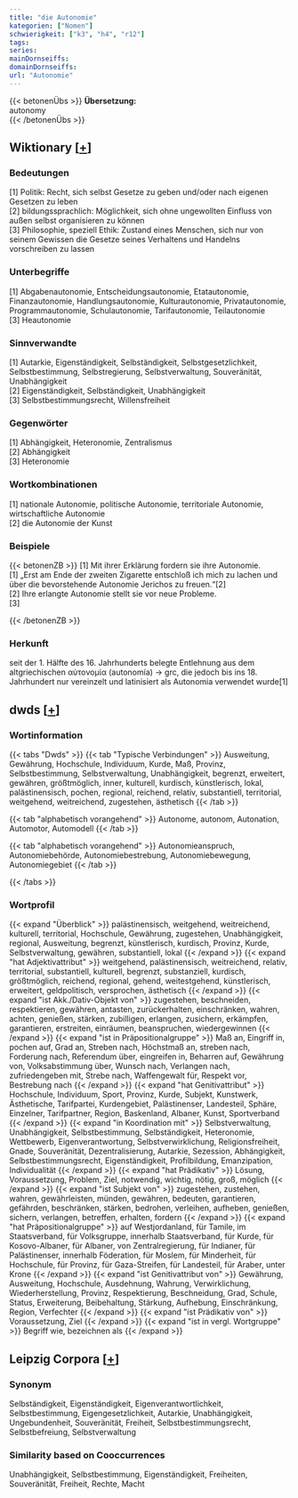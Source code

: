 ```yaml
---
title: "die Autonomie"
kategorien: ["Nomen"]
schwierigkeit: ["k3", "h4", "r12"]
tags:
series:
mainDornseiffs:
domainDornseiffs:
url: "Autonomie"
---
```


{{< betonenÜbs >}}
**Übersetzung:**  
autonomy  
{{< /betonenÜbs >}}

## Wiktionary [[+](https://de.wiktionary.org/wiki/Autonomie)]

### Bedeutungen
[1] Politik: Recht, sich selbst Gesetze zu geben und/oder nach eigenen Gesetzen zu leben  
[2] bildungssprachlich: Möglichkeit, sich ohne ungewollten Einfluss von außen selbst organisieren zu können  
[3] Philosophie, speziell Ethik: Zustand eines Menschen, sich nur von seinem Gewissen die Gesetze seines Verhaltens und Handelns vorschreiben zu lassen  

### Unterbegriffe
[1] Abgabenautonomie, Entscheidungsautonomie, Etatautonomie, Finanzautonomie, Handlungsautonomie, Kulturautonomie, Privatautonomie, Programmautonomie, Schulautonomie, Tarifautonomie, Teilautonomie  
[3] Heautonomie  

### Sinnverwandte
[1] Autarkie, Eigenständigkeit, Selbständigkeit, Selbstgesetzlichkeit, Selbstbestimmung, Selbstregierung, Selbstverwaltung, Souveränität, Unabhängigkeit  
[2] Eigenständigkeit, Selbständigkeit, Unabhängigkeit  
[3] Selbstbestimmungsrecht, Willensfreiheit  

### Gegenwörter
[1] Abhängigkeit, Heteronomie, Zentralismus  
[2] Abhängigkeit  
[3] Heteronomie  

### Wortkombinationen
[1] nationale Autonomie, politische Autonomie, territoriale Autonomie, wirtschaftliche Autonomie  
[2] die Autonomie der Kunst  

### Beispiele
{{< betonenZB >}}
[1] Mit ihrer Erklärung fordern sie ihre Autonomie.  
[1] „Erst am Ende der zweiten Zigarette entschloß ich mich zu lachen und über die bevorstehende Autonomie Jerichos zu freuen.“[2]  
[2] Ihre erlangte Autonomie stellt sie vor neue Probleme.  
[3]  

{{< /betonenZB >}}
### Herkunft
seit der 1. Hälfte des 16. Jahrhunderts belegte Entlehnung aus dem altgriechischen αὐτονομία (autonomía) → grc, die jedoch bis ins 18. Jahrhundert nur vereinzelt und latinisiert als Autonomia verwendet wurde[1]  



## dwds [[+](https://www.dwds.de/wb/Autonomie)]

### Wortinformation
{{< tabs "Dwds" >}}
{{< tab "Typische Verbindungen" >}}
Ausweitung, Gewährung, Hochschule, Individuum, Kurde, Maß, Provinz, Selbstbestimmung, Selbstverwaltung, Unabhängigkeit, begrenzt, erweitert, gewähren, größtmöglich, inner, kulturell, kurdisch, künstlerisch, lokal, palästinensisch, pochen, regional, reichend, relativ, substantiell, territorial, weitgehend, weitreichend, zugestehen, ästhetisch
{{< /tab >}}

{{< tab "alphabetisch vorangehend" >}}
Autonome, autonom, Autonation, Automotor, Automodell
{{< /tab >}}

{{< tab "alphabetisch vorangehend" >}}
Autonomieanspruch, Autonomiebehörde, Autonomiebestrebung, Autonomiebewegung, Autonomiegebiet
{{< /tab >}}

{{< /tabs >}}

### Wortprofil
{{< expand "Überblick" >}} palästinensisch, weitgehend, weitreichend, kulturell, territorial, Hochschule, Gewährung, zugestehen, Unabhängigkeit, regional, Ausweitung, begrenzt, künstlerisch, kurdisch, Provinz, Kurde, Selbstverwaltung, gewähren, substantiell, lokal {{< /expand >}}
{{< expand "hat Adjektivattribut" >}} weitgehend, palästinensisch, weitreichend, relativ, territorial, substantiell, kulturell, begrenzt, substanziell, kurdisch, größtmöglich, reichend, regional, gehend, weitestgehend, künstlerisch, erweitert, geldpolitisch, versprochen, ästhetisch {{< /expand >}}
{{< expand "ist Akk./Dativ-Objekt von" >}} zugestehen, beschneiden, respektieren, gewähren, antasten, zurückerhalten, einschränken, wahren, achten, genießen, stärken, zubilligen, erlangen, zusichern, erkämpfen, garantieren, erstreiten, einräumen, beanspruchen, wiedergewinnen {{< /expand >}}
{{< expand "ist in Präpositionalgruppe" >}} Maß an, Eingriff in, pochen auf, Grad an, Streben nach, Höchstmaß an, streben nach, Forderung nach, Referendum über, eingreifen in, Beharren auf, Gewährung von, Volksabstimmung über, Wunsch nach, Verlangen nach, zufriedengeben mit, Strebe nach, Waffengewalt für, Respekt vor, Bestrebung nach {{< /expand >}}
{{< expand "hat Genitivattribut" >}} Hochschule, Individuum, Sport, Provinz, Kurde, Subjekt, Kunstwerk, Ästhetische, Tarifpartei, Kurdengebiet, Palästinenser, Landesteil, Sphäre, Einzelner, Tarifpartner, Region, Baskenland, Albaner, Kunst, Sportverband {{< /expand >}}
{{< expand "in Koordination mit" >}} Selbstverwaltung, Unabhängigkeit, Selbstbestimmung, Selbständigkeit, Heteronomie, Wettbewerb, Eigenverantwortung, Selbstverwirklichung, Religionsfreiheit, Gnade, Souveränität, Dezentralisierung, Autarkie, Sezession, Abhängigkeit, Selbstbestimmungsrecht, Eigenständigkeit, Profilbildung, Emanzipation, Individualität {{< /expand >}}
{{< expand "hat Prädikativ" >}} Lösung, Voraussetzung, Problem, Ziel, notwendig, wichtig, nötig, groß, möglich {{< /expand >}}
{{< expand "ist Subjekt von" >}} zugestehen, zustehen, wahren, gewährleisten, münden, gewähren, bedeuten, garantieren, gefährden, beschränken, stärken, bedrohen, verleihen, aufheben, genießen, sichern, verlangen, betreffen, erhalten, fordern {{< /expand >}}
{{< expand "hat Präpositionalgruppe" >}} auf Westjordanland, für Tamile, im Staatsverband, für Volksgruppe, innerhalb Staatsverband, für Kurde, für Kosovo-Albaner, für Albaner, von Zentralregierung, für Indianer, für Palästinenser, innerhalb Föderation, für Moslem, für Minderheit, für Hochschule, für Provinz, für Gaza-Streifen, für Landesteil, für Araber, unter Krone {{< /expand >}}
{{< expand "ist Genitivattribut von" >}} Gewährung, Ausweitung, Hochschule, Ausdehnung, Wahrung, Verwirklichung, Wiederherstellung, Provinz, Respektierung, Beschneidung, Grad, Schule, Status, Erweiterung, Beibehaltung, Stärkung, Aufhebung, Einschränkung, Region, Verfechter {{< /expand >}}
{{< expand "ist Prädikativ von" >}} Voraussetzung, Ziel {{< /expand >}}
{{< expand "ist in vergl. Wortgruppe" >}} Begriff wie, bezeichnen als {{< /expand >}}

## Leipzig Corpora [[+](https://corpora.uni-leipzig.de/en/res?word=Autonomie&corpusId=deu_newscrawl-public_2018)]


### Synonym
Selbständigkeit, Eigenständigkeit, Eigenverantwortlichkeit, Selbstbestimmung, Eigengesetzlichkeit, Autarkie, Unabhängigkeit, Ungebundenheit, Souveränität, Freiheit, Selbstbestimmungsrecht, Selbstbefreiung, Selbstverwaltung


### Similarity based on Cooccurrences
Unabhängigkeit, Selbstbestimmung, Eigenständigkeit, Freiheiten, Souveränität, Freiheit, Rechte, Macht

